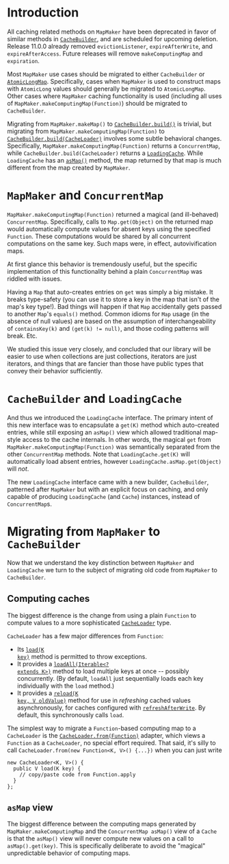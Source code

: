 # Introduction

All caching related methods on `MapMaker` have been deprecated in favor of similar methods in <a href='http://google.github.io/guava/releases/snapshot/api/docs/com/google/common/cache/CacheBuilder.html'><code>CacheBuilder</code></a>, and are scheduled for upcoming deletion. Release 11.0.0 already removed `evictionListener`, `expireAfterWrite`, and `expireAfterAccess`. Future releases will remove `makeComputingMap` and `expiration`.

Most `MapMaker` use cases should be migrated to either `CacheBuilder` or <a href='http://google.github.io/guava/releases/snapshot/api/docs/com/google/common/util/concurrent/AtomicLongMap.html'><code>AtomicLongMap</code></a>. Specifically, cases when `MapMaker` is used to construct maps with `AtomicLong` values should generally be migrated to `AtomicLongMap`. Other cases where `MapMaker` caching functionality is used (including all uses of `MapMaker.makeComputingMap(Function)`) should be migrated to `CacheBuilder`.

Migrating from `MapMaker.makeMap()` to <a href='http://google.github.io/guava/releases/snapshot/api/docs/com/google/common/cache/CacheBuilder.html#build()'><code>CacheBuilder.build()</code></a> is trivial, but migrating from `MapMaker.makeComputingMap(Function)` to <a href='http://google.github.io/guava/releases/snapshot/api/docs/com/google/common/cache/CacheBuilder.html#build(com.google.common.cache.CacheLoader)'><code>CacheBuilder.build(CacheLoader)</code></a> involves some subtle behavioral changes. Specifically, `MapMaker.makeComputingMap(Function)` returns a `ConcurrentMap`, while `CacheBuilder.build(CacheLoader)` returns a <a href='http://google.github.io/guava/releases/snapshot/api/docs/com/google/common/cache/LoadingCache.html'><code>LoadingCache</code></a>. While `LoadingCache` has an <a href='http://google.github.io/guava/releases/snapshot/api/docs/com/google/common/cache/LoadingCache.html#asMap()'><code>asMap()</code></a> method, the map returned by that map is much different from the map created by `MapMaker`.

# `MapMaker` and `ConcurrentMap`

`MapMaker.makeComputingMap(Function)` returned a magical (and ill-behaved) `ConcurrentMap`. Specifically, calls to `Map.get(Object)` on the returned map would automatically compute values for absent keys using the specified `Function`. These computations would be shared by all concurrent computations on the same key. Such maps were, in effect, autovivification maps.

At first glance this behavior is tremendously useful, but the specific implementation of this functionality behind a plain `ConcurrentMap` was riddled with issues.

Having a `Map` that auto-creates entries on `get` was simply a big mistake. It breaks type-safety (you can use it to store a key in the map that isn't of the map's key type!). Bad things will happen if that `Map` accidentally gets passed to another `Map`'s `equals()` method.  Common idioms for `Map` usage (in the absence of null values) are based on the assumption of interchangeability of `containsKey(k)` and `(get(k) != null)`, and those coding patterns will break. Etc.

We studied this issue very closely, and concluded that our library will be easier to use when collections are just collections, iterators are just iterators, and things that are fancier than those have public types that convey their behavior sufficiently.

# `CacheBuilder` and `LoadingCache`

And thus we introduced the `LoadingCache` interface. The primary intent of this new interface was to encapsulate a `get(K)` method which auto-created entries, while still exposing an `asMap()` view which allowed traditional map-style access to the cache internals. In other words, the magical `get` from `MapMaker.makeComputingMap(Function)` was semantically separated from the other `ConcurrentMap` methods. Note that `LoadingCache.get(K)` will automatically load absent entries, however `LoadingCache.asMap.get(Object)` will _not_.

The new `LoadingCache` interface came with a new builder, `CacheBuilder`, patterned after `MapMaker` but with an explicit focus on caching, and only capable of producing `LoadingCache` (and `Cache`) instances, instead of `ConcurrentMap`s.

# Migrating from `MapMaker` to `CacheBuilder`

Now that we understand the key distinction between `MapMaker` and `LoadingCache` we turn to the subject of migrating old code from `MapMaker` to `CacheBuilder`.

## Computing caches

The biggest difference is the change from using a plain `Function` to compute values to a more sophisticated <a href='http://google.github.io/guava/releases/snapshot/api/docs/com/google/common/cache/CacheLoader.html'><code>CacheLoader</code></a> type.

`CacheLoader` has a few major differences from `Function`:

  * Its <a href='http://google.github.io/guava/releases/snapshot/api/docs/com/google/common/cache/CacheLoader.html#load(K)'><code>load(K key)</code></a> method is permitted to throw exceptions.
  * It provides a <a href='http://google.github.io/guava/releases/snapshot/api/docs/com/google/common/cache/CacheLoader.html#loadAll(java.lang.Iterable)'><code>loadAll(Iterable&lt;? extends K&gt;)</code></a> method to load multiple keys at once -- possibly concurrently.  (By default, `loadAll` just sequentially loads each key individually with the `load` method.)
  * It provides a <a href='http://google.github.io/guava/releases/snapshot/api/docs/com/google/common/cache/CacheLoader.html#reload(K, V)'><code>reload(K key, V oldValue)</code></a> method for use in _refreshing_ cached values asynchronously, for caches configured with <a href='http://google.github.io/guava/releases/snapshot/api/docs/com/google/common/cache/CacheBuilder.html#refreshAfterWrite(long, java.util.concurrent.TimeUnit)'><code>refreshAfterWrite</code></a>.  By default, this synchronously calls `load`.

The simplest way to migrate a `Function`-based computing map to a `CacheLoader` is the <a href='http://google.github.io/guava/releases/snapshot/api/docs/com/google/common/cache/CacheLoader.html#from(com.google.common.base.Function)'><code>CacheLoader.from(Function)</code></a> adapter, which views a `Function` as a `CacheLoader`, no special effort required.  That said, it's silly to call `CacheLoader.from(new Function<K, V>() {...})` when you can just write

```
new CacheLoader<K, V>() {
  public V load(K key) {
    // copy/paste code from Function.apply
  }
};
```

## `asMap` view
The biggest difference between the computing maps generated by `MapMaker.makeComputingMap` and the `ConcurrentMap asMap()` view of a `Cache` is that the `asMap()` view will never compute new values on a call to `asMap().get(key)`.  This is specifically deliberate to avoid the "magical" unpredictable behavior of computing maps.
